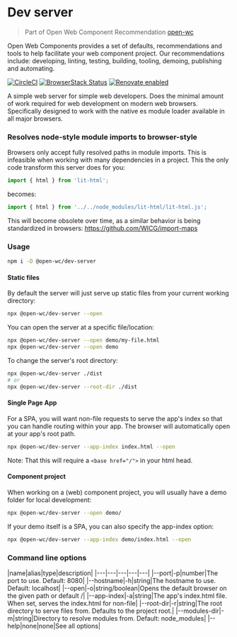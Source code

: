 # Dev server

> Part of Open Web Component Recommendation [open-wc](https://github.com/open-wc/open-wc/)

Open Web Components provides a set of defaults, recommendations and tools to help facilitate your web component project. Our recommendations include: developing, linting, testing, building, tooling, demoing, publishing and automating.

[![CircleCI](https://circleci.com/gh/open-wc/open-wc.svg?style=shield)](https://circleci.com/gh/open-wc/open-wc)
[![BrowserStack Status](https://www.browserstack.com/automate/badge.svg?badge_key=M2UrSFVRang2OWNuZXlWSlhVc3FUVlJtTDkxMnp6eGFDb2pNakl4bGxnbz0tLUE5RjhCU0NUT1ZWa0NuQ3MySFFWWnc9PQ==--86f7fac07cdbd01dd2b26ae84dc6c8ca49e45b50)](https://www.browserstack.com/automate/public-build/M2UrSFVRang2OWNuZXlWSlhVc3FUVlJtTDkxMnp6eGFDb2pNakl4bGxnbz0tLUE5RjhCU0NUT1ZWa0NuQ3MySFFWWnc9PQ==--86f7fac07cdbd01dd2b26ae84dc6c8ca49e45b50)
[![Renovate enabled](https://img.shields.io/badge/renovate-enabled-brightgreen.svg)](https://renovatebot.com/)

A simple web server for simple web developers. Does the minimal amount of work required for web development on modern web browsers. Specifically designed to work with the native es module loader available in all major browsers.

### Resolves node-style module imports to browser-style
Browsers only accept fully resolved paths in module imports. This is infeasible when working with many dependencies in a project. This the only code transform this server does for you:

```javascript
import { html } from 'lit-html';
```
becomes:
```javascript
import { html } from '../../node_modules/lit-html/lit-html.js';
```
This will become obsolete over time, as a similar behavior is being standardized in browsers: https://github.com/WICG/import-maps

### Usage
```bash
npm i -D @open-wc/dev-server
```

#### Static files
By default the server will just serve up static files from your current working directory:
```bash
npx @open-wc/dev-server --open
```
You can open the server at a specific file/location:
```bash
npx @open-wc/dev-server --open demo/my-file.html
npx @open-wc/dev-server --open demo
```
To change the server's root directory:
```bash
npx @open-wc/dev-server ./dist
# or
npx @open-wc/dev-server --root-dir ./dist
```

#### Single Page App
For a SPA, you will want non-file requests to serve the app's index so that you can handle routing within your app. The browser will automatically open at your app's root path.
```bash
npx @open-wc/dev-server --app-index index.html --open
```
Note: That this will require a `<base href="/">` in your html head.

#### Component project
When working on a (web) component project, you will usually have a demo folder for local development:
```bash
npx @open-wc/dev-server --open demo/
```

If your demo itself is a SPA, you can also specify the app-index option:
```bash
npx @open-wc/dev-server --app-index demo/index.html --open
```

### Command line options
|name|alias|type|description|
|---|---|---|---|---|
|--port|-p|number|The port to use. Default: 8080|
|--hostname|-h|string|The hostname to use. Default: localhost|
|--open|-o|string/boolean|Opens the default browser on the given path or default /|
|--app-index|-a|string|The app's index.html file. When set, serves the index.html for non-file|
|--root-dir|-r|string|The root directory to serve files from. Defaults to the project root.|
|--modules-dir|-m|string|Directory to resolve modules from. Default: node_modules|
|--help|none|none|See all options|
